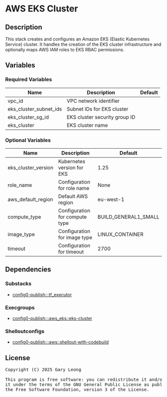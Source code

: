 # AWS EKS Cluster

## Description
This stack creates and configures an Amazon EKS (Elastic Kubernetes Service) cluster. It handles the creation of the EKS cluster infrastructure and optionally maps AWS IAM roles to EKS RBAC permissions.

## Variables

### Required Variables

| Name | Description | Default |
|------|-------------|---------|
| vpc_id | VPC network identifier | &nbsp; |
| eks_cluster_subnet_ids | Subnet IDs for EKS cluster | &nbsp; |
| eks_cluster_sg_id | EKS cluster security group ID | &nbsp; |
| eks_cluster | EKS cluster name | &nbsp; |

### Optional Variables

| Name | Description | Default |
|------|-------------|---------|
| eks_cluster_version | Kubernetes version for EKS | 1.25 |
| role_name | Configuration for role name | None |
| aws_default_region | Default AWS region | eu-west-1 |
| compute_type | Configuration for compute type | BUILD_GENERAL1_SMALL |
| image_type | Configuration for image type | LINUX_CONTAINER |
| timeout | Configuration for timeout | 2700 |

## Dependencies

### Substacks
- [config0-publish:::tf_executor](http://config0.http.redirects.s3-website-us-east-1.amazonaws.com/assets/stacks/config0-publish/tf_executor/default)

### Execgroups
- [config0-publish:::aws_eks::eks-cluster](http://config0.http.redirects.s3-website-us-east-1.amazonaws.com/assets/exec/groups/config0-publish/aws_eks/eks-cluster/default)

### Shelloutconfigs
- [config0-publish:::aws::shellout-with-codebuild](http://config0.http.redirects.s3-website-us-east-1.amazonaws.com/assets/shelloutconfigs/config0-publish/aws/shellout-with-codebuild/default)

## License
<pre>
Copyright (C) 2025 Gary Leong <gary@config0.com>

This program is free software: you can redistribute it and/or modify
it under the terms of the GNU General Public License as published by
the Free Software Foundation, version 3 of the License.
</pre>